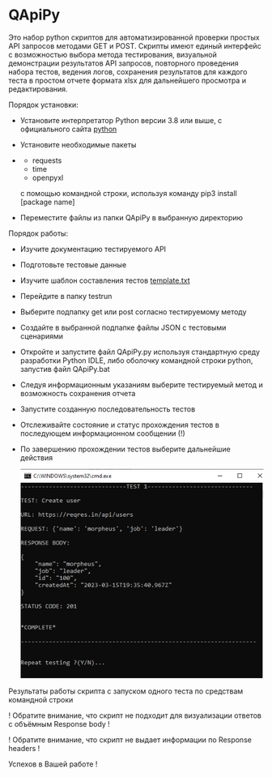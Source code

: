 # QApiPy	

Это набор python скриптов для автоматизированной проверки простых API запросов методами GET и POST.
Скрипты имеют единый интерфейс с возможностью выбора метода тестирования, визуальной демонстрации результатов API запросов, повторного проведения набора тестов, ведения логов, сохранения результатов для каждого теста в простом отчете формата xlsx для дальнейшего просмотра и редактирования.

Порядок установки:

- Установите интерпретатор Python версии 3.8 или выше, с официального сайта  [python](https://www.python.org/downloads/)
- Установите необходимые пакеты 
- 
	- requests
 	- time
 	- openpyxl

  c помощью командной строки, используя команду pip3 install [package name]
- Переместитe файлы из папки QApiPy в выбранную директорию

Порядок работы:

- Изучите документацию тестируемого API
- Подготовьте тестовые данные
- Изучите шаблон составления тестов [template.txt](template.txt)
- Перейдите в папку testrun
- Выберите подпапку get или post согласно тестируемому методу
- Cоздайте в выбранной подпапке файлы JSON с тестовыми сценариями
- Откройте и запустите файл QApiPy.py используя стандартную среду разработки Python IDLE,
  либо оболочку командной строки python, запустив файл QApiPy.bat
- Следуя информационным указаниям выберите тестируемый метод и возможность сохранения отчета
- Запустите созданную последовательность тестов
- Отслеживайте состояние и статус прохождения тестов в последующем информационном сообщении (!)
- По завершению прохождении тестов выберите дальнейшие действия


	![alt text](/img/result.PNG)

Результаты работы скрипта с запуском одного теста по средствам командной строки

! Обратите внимание, что скрипт не подходит для визуализации ответов с объёмным Response body !

! Обратите внимание, что скрипт не выдает информации по Response headers !

Успехов в Вашей работе !
